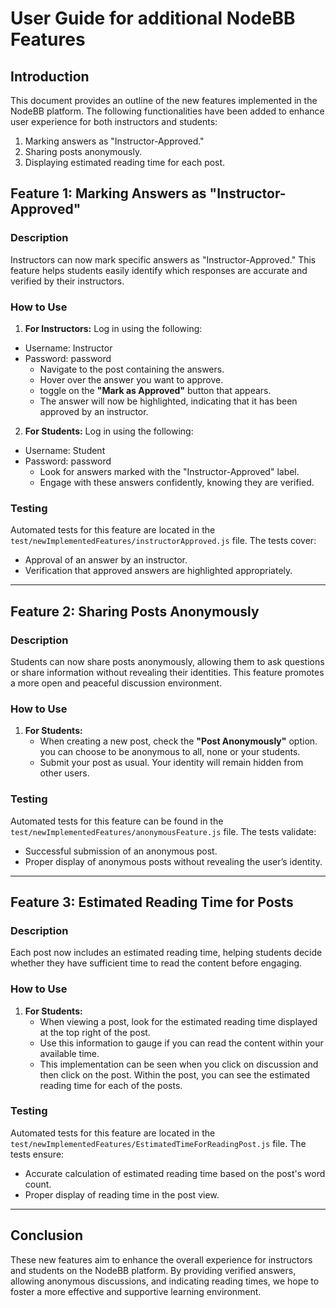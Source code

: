 # User Guide for additional NodeBB Features

## Introduction
This document provides an outline of the new features implemented in the NodeBB platform. The following functionalities have been added to enhance user experience for both instructors and students:

1. Marking answers as "Instructor-Approved."
2. Sharing posts anonymously.
3. Displaying estimated reading time for each post.

## Feature 1: Marking Answers as "Instructor-Approved"

### Description
Instructors can now mark specific answers as "Instructor-Approved." This feature helps students easily identify which responses are accurate and verified by their instructors.

### How to Use
1. **For Instructors:**
Log in using the following:
- Username: Instructor
- Password: password
   - Navigate to the post containing the answers.
   - Hover over the answer you want to approve.
   - toggle on the **"Mark as Approved"** button that appears.
   - The answer will now be highlighted, indicating that it has been approved by an instructor.

2. **For Students:**
Log in using the following:
- Username: Student
- Password: password
   - Look for answers marked with the "Instructor-Approved" label.
   - Engage with these answers confidently, knowing they are verified.

### Testing
Automated tests for this feature are located in the `test/newImplementedFeatures/instructorApproved.js` file. The tests cover:
- Approval of an answer by an instructor.
- Verification that approved answers are highlighted appropriately.

---

## Feature 2: Sharing Posts Anonymously

### Description
Students can now share posts anonymously, allowing them to ask questions or share information without revealing their identities. This feature promotes a more open and peaceful discussion environment.

### How to Use
1. **For Students:**
   - When creating a new post, check the **"Post Anonymously"** option. you can choose to be anonymous to all, none or your students.
   - Submit your post as usual. Your identity will remain hidden from other users.

### Testing
Automated tests for this feature can be found in the `test/newImplementedFeatures/anonymousFeature.js` file. The tests validate:
- Successful submission of an anonymous post.
- Proper display of anonymous posts without revealing the user’s identity.

---

## Feature 3: Estimated Reading Time for Posts

### Description
Each post now includes an estimated reading time, helping students decide whether they have sufficient time to read the content before engaging.

### How to Use
1. **For Students:**
   - When viewing a post, look for the estimated reading time displayed at the top right of the post.
   - Use this information to gauge if you can read the content within your available time.
   - This implementation can be seen when you click on discussion and then click on the post. Within the post, you can see the estimated reading time for each of the posts.

### Testing
Automated tests for this feature are located in the `test/newImplementedFeatures/EstimatedTimeForReadingPost.js` file. The tests ensure:
- Accurate calculation of estimated reading time based on the post's word count.
- Proper display of reading time in the post view.

---

## Conclusion
These new features aim to enhance the overall experience for instructors and students on the NodeBB platform. By providing verified answers, allowing anonymous discussions, and indicating reading times, we hope to foster a more effective and supportive learning environment.
